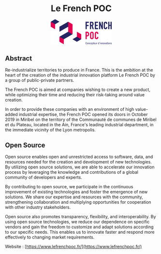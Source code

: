 <h1 align="center">Le French POC</h1>
<p align="center">
  <img alt="Logo French POC" src="./img/logo_trans.png" width="40%" height="40%"/>
</p>

## Abstract

Re-industrialize territories to produce in France. 
This is the ambition at the heart of the creation of the industrial innovation platform Le French POC by a group of public-private partners.

The French POC is aimed at companies wishing to create a new product, while optimizing their time and reducing their risk-taking around value creation.

In order to provide these companies with an environment of high value-added industrial expertise, the French POC opened its doors in October 2019 in Miribel on the territory of the Communauté de communes de Miribel et du Plateau, located in the Ain, France's leading industrial department, in the immediate vicinity of the Lyon metropolis.

## Open Source

Open source enables open and unrestricted access to software, data, and resources needed for the creation and development of new technologies. By utilizing open source solutions, we are able to accelerate our innovation process by leveraging the knowledge and contributions of a global community of developers and experts.

By contributing to open source, we participate in the continuous improvement of existing technologies and foster the emergence of new solutions. We share our expertise and resources with the community, strengthening collaboration and multiplying opportunities for cooperation with other industry stakeholders.

Open source also promotes transparency, flexibility, and interoperability. By using open source technologies, we reduce our dependence on specific vendors and gain the freedom to customize and adapt solutions according to our specific needs. This enables us to innovate faster and respond more effectively to changing market requirements.



Website : [https://www.lefrenchpoc.fr/](https://www.lefrenchpoc.fr/)
